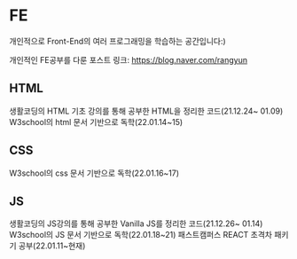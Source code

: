 # FE
개인적으로 Front-End의 여러 프로그래밍을 학습하는 공간입니다:)

개인적인 FE공부를 다룬 포스트 링크: https://blog.naver.com/rangyun

## HTML
생활코딩의 HTML 기초 강의를 통해 공부한 HTML을 정리한 코드(21.12.24~ 01.09)
W3school의 html 문서 기반으로 독학(22.01.14~15)

## CSS
W3school의 css 문서 기반으로 독학(22.01.16~17)

## JS
생활코딩의 JS강의를 통해 공부한 Vanilla JS를 정리한 코드(21.12.26~ 01.14)
W3school의 JS 문서 기반으로 독학(22.01.18~21)
패스트캠퍼스 REACT 초격차 패키기 공부(22.01.11~현재)

